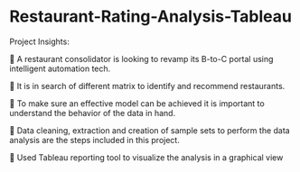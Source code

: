 # Restaurant-Rating-Analysis-Tableau

Project Insights:

	A restaurant consolidator is looking to revamp its B-to-C portal using intelligent automation tech. 

	It is in search of different matrix to identify and recommend restaurants. 

	To make sure an effective model can be achieved it is important to understand the behavior of the data in hand.

	Data cleaning, extraction and creation of sample sets to perform the data analysis are the steps included in this project. 

	Used Tableau reporting tool to visualize the analysis in a graphical view
